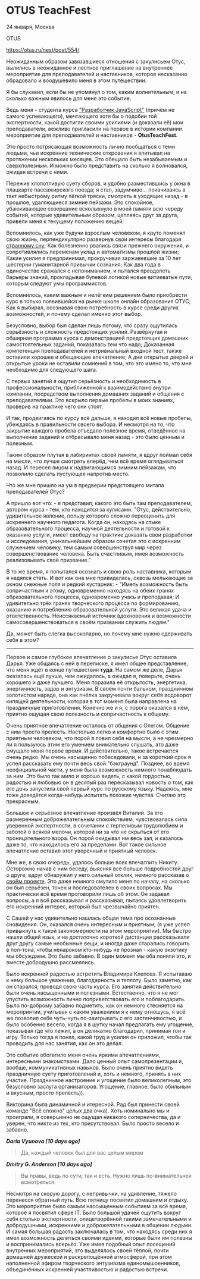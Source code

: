 # OTUS TeachFest

24 января, Москва

OTUS

https://otus.ru/nest/post/554/

Неожиданным образом завязавшиеся отношения с закулисьем Отус, вылились в
 неожиданное и лестное приглашение на внутреннее мероприятие для
 преподавателей и наставников, которое несказанно обрадовало и
 воодушевило меня в этом путешествии.

Я бы слукавил, если бы не упомянул о том, каким волнительным, и на
сколько важным явилось для меня это событие.

Ведь меня - студента курса ["Разработчик JavaScript"](https://otus.ru/lessons/javascript/)
(причём не самого успевающего), мечтающего хотя бы о подобии той
экспертности, какой достигли своими усилиями (и доказали её) мои
преподаватели, вежливо пригласили на первое в истории компании
мероприятие для преподавателей и наставников - **ОtusTeachFest**.

Это просто потрясающая возможность лично пообщаться с теми людьми, чьи
искренние технические откровения я впитывал на протяжении нескольких
месяцев. Это обещало быть незабываемым и сверхполезным. И можно было
представить на сколько я волновался, ожидая встречи с ними.

Пережив хлопотливую суету сборов, и удобно разместившись у окна в
плацкарте пассажирского поезда; я стал, задумчиво... покачиваясь в такт
небыстрому ритму лёгкой тряски, смотреть в уходящие назад - в прошлое,
удаляющиеся зимние пейзажи. Это спокойное, убаюкивающее созерцание
всколыхнуло в моей памяти всю череду событий, которые удивительным
образом, цепляясь друг за друга, привели меня к текущему положению
вещей.

Вспомнилось, как уже будучи взрослым человеком, я круто поменял свою
жизнь, перпендикулярно развернув свои интересы благодаря [странному сну](../story.md);
Как болезненно рвались связи прежнего окружения, и сопротивлялись
переменам уклад и автоматизмы прошлой жизни; Какие усилия я
предпринимал, прокручивая заржавевшие за 10 лет шестерни гуманитарной
привычки сознания; Как два года в одиночестве сражался с непониманием, и
пытался преодолеть барьеры знаний, прокладывая булевой логикой новые
витиеватые пути, которым следуют умы программистов.

Вспомнилось, каким важным и нелёгким решением было приобрести курс в
только появившейся на рынке школе онлайн образования ОТУС; Как я
выбирал, осознавая свою потребность в курсе среди других возможностей, и
почему сделал именно этот выбор.

Безусловно, выбор был сделан лишь потому, что сразу ощутилась
серьёзность и сложность предстоящих усилий. Развёрнутая и обширная
программа курса с демонстрацией предстоящих домашних самостоятельных
заданий, показалась тем что надо; Доказанная компетенция преподавателей
и нетривиальный входной тест, также оставили хорошее и обещающее
впечатление; А дни открытых дверей и открытые уроки не оставили сомнений
в том, что это имено то, что мне необходимо для следующего шага.

С первых занятий я ощутил серьёзность и необходимость в
профессиональности, приближенной к взаимодействию внутри компании,
посредством выполнения домашних заданий и общения с преподавателями. Это
вскрыло первые пробелы в моих знаниях, проверив на практике чего они
стоят.

И так, продвигаясь по курсу всё дальше, я находил всё новые пробелы,
убеждаясь в правильности своего выбора. И несмотря на то, что закрытие
каждого пробела отъедало полезное время, отведённое на выполнение
заданий и отбрасывало меня назад - это было ценным и полезным.

Таким образом плутая в лабиринтах своей памяти, я вдруг поймал себя на
мысли, что лучше смотреть вперёд, чем всё время оглядываться назад. И
пересел лицом к надвигающимся зимним пейзажам, что позволило сделать
пустующее напротив место.

Что же мне пришло на ум в предверии предстоящего митапа преподавателей
Отус?

А пришло вот что: - я представил, какого это быть там преподавателем,
автором курса - тем, кто находится за кулисами. "Отус, действительно,
удивительное явление, пользу которого сложно переоценить для искреннего
научного педагога. Когда он, находясь на стыке образовательного
процесса, научной деятельности и готовой к оказанию услуги, имеет
свободу на практике доказать свои разработки и исследования,
уникальнейшим образом сочетая это с искренним служением человеку, тем
самым совершенствуя мир через совершенствование человека. Быть
счастливым, имея возможность реализовывать своё призвание."

В то же время, я попытался осознать и свою роль наставника, которым я
надялся стать. И вот как она мне привиделась, сквозь мелькающие за окном
снежные поля и редкий кустарник: - "Иметь возможность быть сопричастным
к этому, одновременно находясь на обеих гранях образовательного
процесса, одновременно учась и преподавая; И удивительно трёх гранях
творческого процесса по формированию, оказанию и потреблению
образовательной услуги. Это великая удача и ответственность.
Неиссякаемый источник вдохновения и возможности самосовершенствоваться в
своём призвании служить людям."

Да, может быть слегка высокопарно, но почему мне нужно сдерживать себя в
этом?

***

Первое и самое глубокое впечатление о закулисье Отус оставила Дарья. Уже
общаясь с ней в переписке, я имел общее представление, что меня ждёт в
конце путешествия **туда**. На самом же деле, Дарья оказалась ещё лучше,
чем ожидалось, а ожидал я, поверьте, очень хорошего и даже лучшего. Меня
поразила её открытость, энергетика, энергичность, задор и энтузиазм. В
своём почти бальном, праздничном золотистом наряде, она как пчёлка
закручивала вокруг себя водоворот кипящей деятельности, которая в тот
момент была направлена на праздничные приготовления. Конечно же и я, с
порога оказался в нём, приятно ощущая свою полезность и сопричастность к
общему.

Очень приятное впечатление осталось от общения с Олегом. Общение с ним
просто прелесть. Настолько легко и комфортно было с этим приятным
человеком, что порой я ловил себя на мысли, а не чрезмерно ли я
пользуюсь этим его умением внимательно слушать, это даже смущало меня
первое время. И действительно, такое встречается очень редко. Мы очень
насыщенно побеседовали, и за короткий срок я успел рассказать ему почти
весь свой "бэкграунд".
Позднее, во время неофициальной части, у меня была возможность немного
понаблюдать за ним. Это было так мило и хорошо видеть, с какой
гордостью, радостью и любовью он в десятый раз пересказывал новость о
том, как его дочь запустила свой первый курс по русскому языку. Надеюсь,
мне тоже доведётся когда-нибудь испытать похожие чувства. Считаю это
прекрасным.

Большое и серьёзное впечатление произвёл Виталий. За его размеренным
доброжелательным спокойствием, чувствовалась сила уверенной
экспертности, в сочетании с терпеливым трудолюбием и заботой о всякой
мелочи, которой ни за что не скрыться от его проницательного взора. Он
порой окидывал им весь зал, и казалось даже то, что находилось его за
пределами. Вот такое сильное впечатление оставил этот уверенный и
приятный человек.

Мне же, в свою очередь, удалось больше всех впечатлить Никиту. Осторожно
начав с ним беседу, выясняя всё больше подробностей друг о друге, вдруг
обнаружил у него сильный отклик, немного рассказав о [своём проекте](https://github.com/dandgerson/cry).
Это даже немного смутило меня по началу, на сколько он был серьёзен,
точен и последователен в своих вопросах. Мы практически всё время
проговорили лишь об этом. Он задавал вопросы, а я всё рассказывал и
рассказывал, пытаясь удовлетворить его искренний интерес, который был
чрезвычайно приятен.

С Сашей у нас удивительно нашлась общая тема про осознанные сновидения.
Он, оказался очень интересным и приятным, (я уже успел привыкнуть к
такой закономерности на этом мероприятии). Мы быстро нашли общий язык, и
 на достаточно короткой дистанции рассказывали друг другу самые
 необычные вещи, и иногда даже старались говорить в пол-тона, чтобы
 ненароком кто-нибудь не прознал - какую экзотику мы обсуждаем. Это было
 забавно. В один момент мы оба поняли это, и вместе добродушно
 рассмеялись.

Было искренней радостью встретить Владимира Клепова. Я испытаваю к нему
большое уважение, благодарность и теплоту. Было заметно, как он
старался, проводя свою часть курса. Его занятия действительно были очень
насыщенными и полезными. Естественно, что я не мог упустить возможность
лично поприветствовать его и поблагодарить. Было по-доброму забавно
подметить, как он немного стесняется на мероприятии, учитывая с каким
уважением я к нему отношусь, я всё же позволил себе чуть-чуть
по-заигрывать с его застенчивостью, и было особенно весело, когда я в
шутку начал предлагать ему угощение, показывая где что лежит, а он
деликатно благодарил, принимая тон и игру. Только тогда я понял, какой
труд и усилия он приложил, чтобы так проводить для нас занятия, как он
это делал.

Это событие обогатило меня очень яркими впечатлениями, интересными
знакомствами. Дало ценный опыт самопрезентации и, вообще,
коммуникативных навыков. Было очень приятно видеть праздничную суету
приготовлений и, хоть и немного, принять в них участие.
Праздничное настроение и угощение было великолепным, это безусловно
заслуга организаторов. Угощение, главное, было обильным и вкусным,
просто прелесть)).

Викторина была динамичной и итересной. Рад был принести своей команде
"Всё сложно" целых два очка). Хоть номинально мы и проиграли, я
совершенно не ощущал никакого соперничества, да и уверен, что никто из
тех, кто присутствовал. Было просто весело и забавно.

***Daria Vyunova   [10 days ago]***
>Да, каждый человек был для вас целым миром

***Dmitry G. Anderson   [10 days ago]***
>Вы правы, ведь по сути, так и есть. Нужно лишь по-внимательней
>всмотреться.

Несмотря на скорую дорогу, с непривычки, на удивление, тяжело перенесся
обратный путь. Всю пятницу посвятил домашним и отдыху. Это мероприятие
было самым нассыщенным событием за всё время, которое я посвятил сфере
IT. Было большой удачей ощутить вокруг себя столько экспертности,
олицетворённой такими замечательными и добродушными, искренними и
доброжелательными в общении людьми. И самая большая радость заключалась
в том, что находясь среди них я имел возможность делиться своими идеями,
которые были им полезны и воспринимались всерьёз. Уже имея подобный опыт
посещений внутренних мероприятий, это выделялось своей тёплой, почти
домашней дружеской и раскрепощённой атмосферой, при этом наполненной
эфиром творческого энтузиазма единомышоенников, объединённых искренней
участливостью и радостью встречи.
